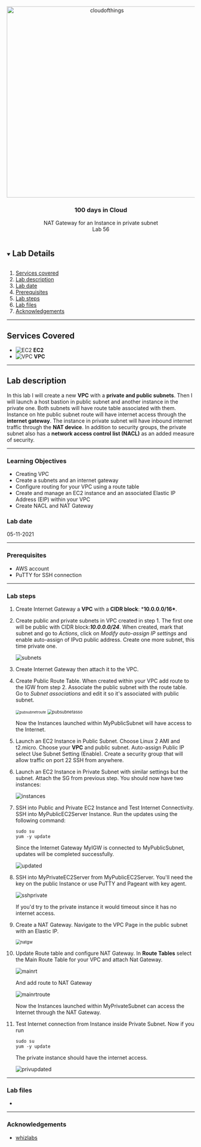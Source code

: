 

<br />

<p align="center">
  <a href="img/">
    <img src="img/lab56_diagram.jpg" alt="cloudofthings" width="521" height="511">
  </a>
  <h3 align="center">100 days in Cloud</h3>
<p align="center">
    NAT Gateway for an Instance in private subnet
    <br />
    Lab 56
    <br />
  </p>







</p>

<details open="open">
  <summary><h2 style="display: inline-block">Lab Details</h2></summary>
  <ol>
    <li><a href="#services-covered">Services covered</a>
    <li><a href="#lab-description">Lab description</a></li>
    </li>
    <li><a href="#lab-date">Lab date</a></li>
    <li><a href="#prerequisites">Prerequisites</a></li>    
    <li><a href="#lab-steps">Lab steps</a></li>
    <li><a href="#lab-files">Lab files</a></li>
    <li><a href="#acknowledgements">Acknowledgements</a></li>
  </ol>
</details>

---

## Services Covered
* ![EC2](https://github.com/CloudedThings/100-Days-in-Cloud/blob/main/images/AmazonEC2.png) **EC2**
* ![VPC](https://github.com/CloudedThings/100-Days-in-Cloud/blob/main/images/VPC.png) **VPC**
---

## Lab description

In this lab I will create a new **VPC** with a **private and public subnets**. Then I will launch a host bastion in public subnet and another instance in the private one. Both subnets will have route table associated with them. Instance on hte public subnet route will have internet access through the **internet gateway**. The instance in private subnet will have inbound internet traffic through the **NAT device**. In addition to security groups, the private subnet also has a **network access control list (NACL)** as an added measure of security.

---


### Learning Objectives

* Creating VPC
* Create a subnets and an internet gateway
* Configure routing for your VPC using a route table
* Create and manage an EC2 instance and an associated Elastic IP Address (EIP) within your VPC
* Create NACL and NAT Gateway

### Lab date
05-11-2021

---

### Prerequisites
* AWS account
* PuTTY for SSH connection

---

### Lab steps
1. Create Internet Gateway a **VPC** with a **CIDR block**: ***10.0.0.0/16\***.

2. Create public and private subnets in VPC created in step 1. The first one will be public with CIDR block:***10.0.0.0/24***. When created, mark that subnet and go to *Actions*, click on *Modify auto-assign IP settings* and enable auto-assign of IPv¤ public address. Create one more subnet, this time private one.

   ![subnets](img/lab56_subnets.jpg)

3.  Create Internet Gateway then attach it to the VPC.

4. Create Public Route Table. When created within your VPC add route to the IGW from step 2. Associate the public subnet with the route table. Go to *Subnet associations* and edit it so it's associated with public subnet.

   <img src="img/lab56_pubsubnetroutes.jpg" alt="pubsubnetroute" style="zoom:67%;" />

   <img src="img/lab56_pubsubnetasso.jpg" alt="pubsubnetasso" style="zoom:80%;" />

   Now the Instances launched within MyPublicSubnet will have access to the Internet.

5. Launch an EC2 Instance in Public Subnet. Choose Linux 2 AMI and t2.micro. Choose your **VPC** and public subnet. Auto-assign Public IP select Use Subnet Setting (Enable). Create a security group that will allow traffic on port 22 SSH from anywhere.

6. Launch an EC2 Instance in Private Subnet with similar settings but the subnet. Attach the SG from previous step. You should now have two instances:

   ![instances](img/lab56_instances.jpg)

7. SSH into Public and Private EC2 Instance and Test Internet Connectivity. SSH into MyPublicEC2Server Instance. Run the updates using the following command:

   ```
   sudo su
   yum -y update
   ```

   Since the Internet Gateway MyIGW is connected to MyPublicSubnet, updates will be completed successfully.

   ![updated](img/lab56_updated.jpg)

8. SSH into MyPrivateEC2Server from MyPublicEC2Server. You'll need the key on the public Instance or use PuTTY and Pageant with key agent.

   ![sshprivate](img/lab56_sshprivate.jpg)

   If you'd try to the private instance it would timeout since it has no internet access.

9. Create a NAT Gateway. Navigate to the VPC Page in the public subnet with an Elastic IP.

   <img src="img/lab56_natgw.jpg" alt="natgw" style="zoom:80%;" />

10. Update Route table and configure NAT Gateway. In **Route Tables** select the Main Route Table for your VPC and attach Nat Gateway.

    ![mainrt](img/lab56_mainrt.jpg)

    And add route to NAT Gateway

    ![mainrtroute](img/lab56_mainrtroute.jpg)

    Now the Instances launched within MyPrivateSubnet can access the Internet through the NAT Gateway.

11. Test Internet connection from Instance inside Private Subnet. Now if you run 

    ```
    sudo su
    yum -y update
    ```

    The private instance should have the internet access.

    ![privupdated](img/lab56_privupdated.jpg)

---

### Lab files
* 
---

### Acknowledgements
* [whizlabs](https://play.whizlabs.com/site/task_details?lab_type=1&task_id=35&quest_id=35)

